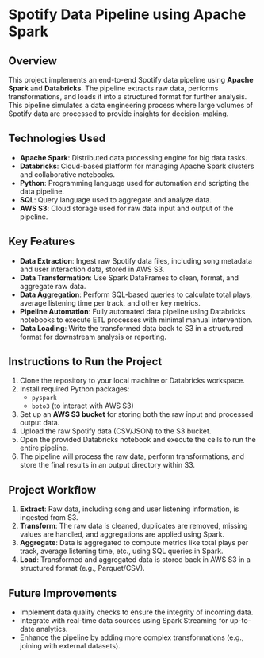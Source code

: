 # Spotify Data Pipeline using Apache Spark

## Overview

This project implements an end-to-end Spotify data pipeline using **Apache Spark** and **Databricks**. The pipeline extracts raw data, performs transformations, and loads it into a structured format for further analysis. This pipeline simulates a data engineering process where large volumes of Spotify data are processed to provide insights for decision-making.

## Technologies Used

- **Apache Spark**: Distributed data processing engine for big data tasks.
- **Databricks**: Cloud-based platform for managing Apache Spark clusters and collaborative notebooks.
- **Python**: Programming language used for automation and scripting the data pipeline.
- **SQL**: Query language used to aggregate and analyze data.
- **AWS S3**: Cloud storage used for raw data input and output of the pipeline.

## Key Features

- **Data Extraction**: Ingest raw Spotify data files, including song metadata and user interaction data, stored in AWS S3.
- **Data Transformation**: Use Spark DataFrames to clean, format, and aggregate raw data.
- **Data Aggregation**: Perform SQL-based queries to calculate total plays, average listening time per track, and other key metrics.
- **Pipeline Automation**: Fully automated data pipeline using Databricks notebooks to execute ETL processes with minimal manual intervention.
- **Data Loading**: Write the transformed data back to S3 in a structured format for downstream analysis or reporting.

## Instructions to Run the Project

1. Clone the repository to your local machine or Databricks workspace.
2. Install required Python packages:
   - `pyspark`
   - `boto3` (to interact with AWS S3)
3. Set up an **AWS S3 bucket** for storing both the raw input and processed output data.
4. Upload the raw Spotify data (CSV/JSON) to the S3 bucket.
5. Open the provided Databricks notebook and execute the cells to run the entire pipeline.
6. The pipeline will process the raw data, perform transformations, and store the final results in an output directory within S3.

## Project Workflow

1. **Extract**: Raw data, including song and user listening information, is ingested from S3.
2. **Transform**: The raw data is cleaned, duplicates are removed, missing values are handled, and aggregations are applied using Spark.
3. **Aggregate**: Data is aggregated to compute metrics like total plays per track, average listening time, etc., using SQL queries in Spark.
4. **Load**: Transformed and aggregated data is stored back in AWS S3 in a structured format (e.g., Parquet/CSV).

## Future Improvements

- Implement data quality checks to ensure the integrity of incoming data.
- Integrate with real-time data sources using Spark Streaming for up-to-date analytics.
- Enhance the pipeline by adding more complex transformations (e.g., joining with external datasets).

